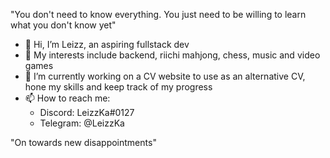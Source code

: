 "You don't need to know everything. You just need to be willing to learn what you don't know yet"

- 👋 Hi, I’m Leizz, an aspiring fullstack dev
- 👀 My interests include backend, riichi mahjong, chess, music and video games
- 🌱 I’m currently working on a CV website to use as an alternative CV, hone my skills and keep track of my progress
- 📫 How to reach me:
  - Discord: LeizzKa#0127
  - Telegram: @LeizzKa

"On towards new disappointments"
